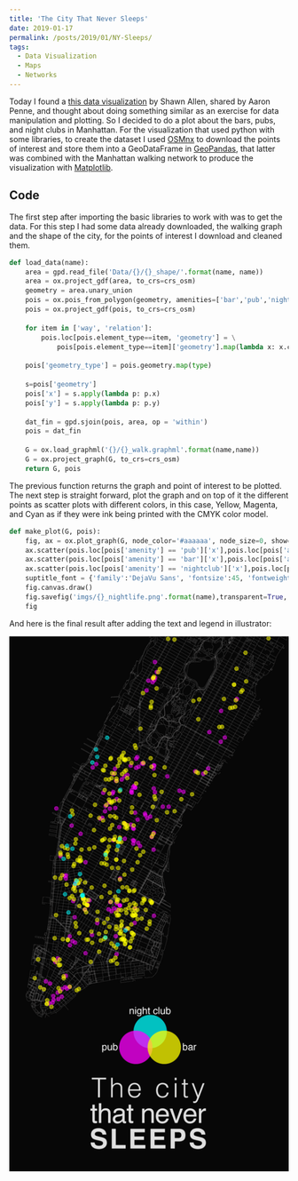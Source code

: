 ```yaml
---
title: 'The City That Never Sleeps'
date: 2019-01-17
permalink: /posts/2019/01/NY-Sleeps/
tags:
  - Data Visualization
  - Maps
  - Networks
---
```

Today I found a [this data visualization](https://www.instagram.com/p/BswN4Zul2pm/) by Shawn Allen, shared by Aaron Penne, and thought about doing something similar as an exercise for data manipulation and plotting. So I decided to do a plot about the bars, pubs, and night clubs in Manhattan.
For the visualization that used python with some libraries, to create the dataset I used [OSMnx](https://github.com/gboeing/osmnx) to download the points of interest and store them into a GeoDataFrame in [GeoPandas](http://geopandas.org/), that latter was combined with the Manhattan walking network to produce the visualization with [Matplotlib](https://matplotlib.org/).

## Code

The first step after importing the basic libraries to work with was to get the data. For this step I had some data already downloaded, the walking graph and the shape of the city, for the points of interest I download and cleaned them.  

```python
def load_data(name):
    area = gpd.read_file('Data/{}/{}_shape/'.format(name, name))
    area = ox.project_gdf(area, to_crs=crs_osm)
    geometry = area.unary_union
    pois = ox.pois_from_polygon(geometry, amenities=['bar','pub','nightclub'])
    pois = ox.project_gdf(pois, to_crs=crs_osm)

    for item in ['way', 'relation']:
        pois.loc[pois.element_type==item, 'geometry'] = \
            pois[pois.element_type==item]['geometry'].map(lambda x: x.centroid)

    pois['geometry_type'] = pois.geometry.map(type)

    s=pois['geometry']
    pois['x'] = s.apply(lambda p: p.x)
    pois['y'] = s.apply(lambda p: p.y)

    dat_fin = gpd.sjoin(pois, area, op = 'within')
    pois = dat_fin

    G = ox.load_graphml('{}/{}_walk.graphml'.format(name,name))
    G = ox.project_graph(G, to_crs=crs_osm)
    return G, pois
```

The previous function returns the graph and point of interest to be plotted. The next step is straight forward, plot the graph and on top of it the different points as scatter plots with different colors, in this case, Yellow, Magenta, and Cyan as if they were ink being printed with the CMYK color model.  

```python
def make_plot(G, pois):
    fig, ax = ox.plot_graph(G, node_color='#aaaaaa', node_size=0, show=False, close=True, fig_height=20, edge_linewidth=0.1, bgcolor='black',edge_color='#969494')
    ax.scatter(pois.loc[pois['amenity'] == 'pub']['x'],pois.loc[pois['amenity'] == 'pub']['y'], zorder=3, c='magenta', alpha=0.5, marker='o',s=30)
    ax.scatter(pois.loc[pois['amenity'] == 'bar']['x'],pois.loc[pois['amenity'] == 'bar']['y'], zorder=3, c='yellow', alpha=0.5, marker='o',s=30)
    ax.scatter(pois.loc[pois['amenity'] == 'nightclub']['x'],pois.loc[pois['amenity'] == 'nightclub']['y'], zorder=3, c='cyan', alpha=0.5, marker='o',s=30)
    suptitle_font = {'family':'DejaVu Sans', 'fontsize':45, 'fontweight':'normal', 'y':0.15, 'color':'white'}
    fig.canvas.draw()
    fig.savefig('imgs/{}_nightlife.png'.format(name),transparent=True, dpi=300)
    fig
```

And here is the final result after adding the text and legend in illustrator:

![](/images/Manhattan.png)
